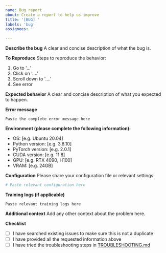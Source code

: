 ```yaml
---
name: Bug report
about: Create a report to help us improve
title: '[BUG] '
labels: 'bug'
assignees: ''

---
```


**Describe the bug**
A clear and concise description of what the bug is.

**To Reproduce**
Steps to reproduce the behavior:
1. Go to '...'
2. Click on '....'
3. Scroll down to '....'
4. See error

**Expected behavior**
A clear and concise description of what you expected to happen.

**Error message**
```
Paste the complete error message here
```

**Environment (please complete the following information):**
 - OS: [e.g. Ubuntu 20.04]
 - Python version: [e.g. 3.8.10]
 - PyTorch version: [e.g. 2.0.1]
 - CUDA version: [e.g. 11.8]
 - GPU: [e.g. RTX 4090, H100]
 - VRAM: [e.g. 24GB]

**Configuration**
Please share your configuration file or relevant settings:
```python
# Paste relevant configuration here
```

**Training logs (if applicable)**
```
Paste relevant training logs here
```

**Additional context**
Add any other context about the problem here.

**Checklist**
- [ ] I have searched existing issues to make sure this is not a duplicate
- [ ] I have provided all the requested information above
- [ ] I have tried the troubleshooting steps in [TROUBLESHOOTING.md](../../evaluation/TROUBLESHOOTING.md)
